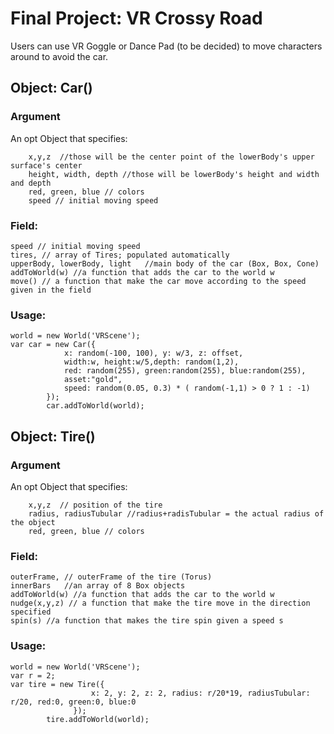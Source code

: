 # Final Project: VR Crossy Road
Users can use VR Goggle or Dance Pad (to be decided) to move characters around to avoid the car.


## Object: Car()
### Argument
An opt Object that specifies:
```
    x,y,z  //those will be the center point of the lowerBody's upper surface's center
    height, width, depth //those will be lowerBody's height and width and depth
    red, green, blue // colors
    speed // initial moving speed
```
### Field:
```
speed // initial moving speed
tires, // array of Tires; populated automatically
upperBody, lowerBody, light   //main body of the car (Box, Box, Cone)
addToWorld(w) //a function that adds the car to the world w
move() // a function that make the car move according to the speed given in the field
```
### Usage:
```
world = new World('VRScene');
var car = new Car({
            x: random(-100, 100), y: w/3, z: offset,
            width:w, height:w/5,depth: random(1,2),
            red: random(255), green:random(255), blue:random(255),
            asset:"gold",
            speed: random(0.05, 0.3) * ( random(-1,1) > 0 ? 1 : -1)
        });
        car.addToWorld(world);
```

## Object: Tire()
### Argument
An opt Object that specifies:
```
    x,y,z  // position of the tire
    radius, radiusTubular //radius+radisTubular = the actual radius of the object
    red, green, blue // colors
```
### Field:
```
outerFrame, // outerFrame of the tire (Torus)
innerBars   //an array of 8 Box objects
addToWorld(w) //a function that adds the car to the world w
nudge(x,y,z) // a function that make the tire move in the direction specified
spin(s) //a function that makes the tire spin given a speed s
```
### Usage:
```
world = new World('VRScene');
var r = 2;
var tire = new Tire({
                  x: 2, y: 2, z: 2, radius: r/20*19, radiusTubular: r/20, red:0, green:0, blue:0
              });
        tire.addToWorld(world);
```
